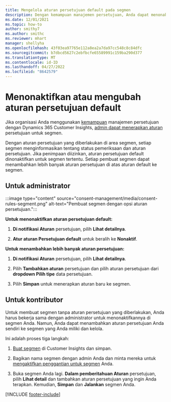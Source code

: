 ```yaml
---
title: Mengelola aturan persetujuan default pada segmen
description: Dengan kemampuan manajemen persetujuan, Anda dapat menonaktifkan atau mengubah aturan persetujuan default jika penggantian diaktifkan.
ms.date: 12/01/2021
ms.topic: how-to
author: smithy7
ms.author: smithc
ms.reviewer: mhart
manager: shellyha
ms.openlocfilehash: 43f03ea97765e112a8ea2a7da97cc548c8c84dfc
ms.sourcegitcommit: b7dbcd5627c2ebfbcfe65589991c159ba290d377
ms.translationtype: MT
ms.contentlocale: id-ID
ms.lasthandoff: 04/27/2022
ms.locfileid: "8642579"
---
```

# <a name="disable-or-change-default-consent-rules"></a>Menonaktifkan atau mengubah aturan persetujuan default

Jika organisasi Anda menggunakan [kemampuan](consent-management/overview.md) manajemen persetujuan dengan Dynamics 365 Customer Insights, [admin dapat menerapkan aturan](activate-consent.md) persetujuan untuk segmen. 

Dengan aturan persetujuan yang diberlakukan di area segmen, setiap segmen menginformasikan tentang status pemeriksaan dan aturan persetujuan. Jika penimpaan diizinkan, aturan persetujuan default dinonaktifkan untuk segmen tertentu. Setiap pembuat segmen dapat menambahkan lebih banyak aturan persetujuan di atas aturan default ke segmen. 

## <a name="for-administrators"></a>Untuk administrator

:::image type="content" source="consent-management/media/consent-rules-segment.png" alt-text="Pembuat segmen dengan opsi aturan persetujuan.":::

**Untuk menonaktifkan aturan persetujuan default:**

1. **Di notifikasi Aturan** persetujuan, pilih **Lihat detailnya**. 

1. **Atur aturan Persetujuan default** untuk beralih ke **Nonaktif**.

**Untuk menambahkan lebih banyak aturan persetujuan:**

1. **Di notifikasi Aturan** persetujuan, pilih **Lihat detailnya**. 

1. Pilih **Tambahkan aturan** persetujuan dan pilih aturan persetujuan dari **dropdown Pilih tipe** data persetujuan.

1. Pilih **Simpan** untuk menerapkan aturan baru ke segmen.

## <a name="for-contributors"></a>Untuk kontributor

Untuk membuat segmen tanpa aturan persetujuan yang diberlakukan, Anda harus bekerja sama dengan administrator untuk menonaktifkannya di segmen Anda. Namun, Anda dapat menambahkan aturan persetujuan Anda sendiri ke segmen yang Anda miliki dan kelola.

Ini adalah proses tiga langkah: 
1. [Buat segmen](segments.md) di Customer Insights dan simpan. 

1. Bagikan nama segmen dengan admin Anda dan minta mereka untuk [mengaktifkan penggantian untuk segmen](activate-consent.md) Anda. 

1. Buka segmen Anda lagi. **Dalam pemberitahuan Aturan** persetujuan, pilih **Lihat detail** dan tambahkan aturan persetujuan yang ingin Anda terapkan. Kemudian, **Simpan** dan **Jalankan** segmen Anda.



[!INCLUDE [footer-include](includes/footer-banner.md)] 
